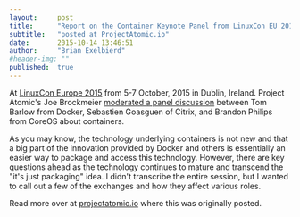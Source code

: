```yaml
---
layout:     post
title:      "Report on the Container Keynote Panel from LinuxCon EU 2015"
subtitle:   "posted at ProjectAtomic.io"
date:       2015-10-14 13:46:51
author:     "Brian Exelbierd"
#header-img: ""
published:  true
---
```


At [LinuxCon Europe 2015](http://events.linuxfoundation.org/events/linuxcon-europe) from 5-7 October, 2015 in Dublin, Ireland. Project Atomic's Joe Brockmeier [moderated a panel discussion](http://sched.co/3xqB) between Tom Barlow from Docker, Sebastien Goasguen of Citrix, and Brandon Philips from CoreOS about containers.  

As you may know, the technology underlying containers is not new and that a big part of the innovation provided by Docker and others is essentially an easier way to package and access this technology. However, there are key questions ahead as the technology continues to mature and transcend the "it's just packaging" idea.  I didn't transcribe the entire session, but I wanted to call out a few of the exchanges and how they affect various roles.

Read more over at [projectatomic.io](http://www.projectatomic.io/blog/2015/10/container-roundtable-linuxcon-eu/) where this was originally posted.

<!--
First the difference between application containers and system containers was stressed by Brandon from CoreOS and agreed with by the panel.  System containers are characterized by the use of an init system and typically contain multiple pieces of an application and supporting services like ssh.  This is treating containers as lightweight virtual machines.  This was the original pattern that many users adopted, but it is now seen as sub-optimal.  

Application containers, on the other hand, are based on the idea of one microservice (or service or application component) per container. This model allows for more library independence, easier scaling and development.

Wearing my operations hat, I particularly liked an exchange that started with a question from Joe about whether we are actually moving backwards from packaging and forgetting the 20 years of lessons we have learned with technology like RPM and apt.

  * Brandon responded by saying that in his opinion RPM and apt failed because they are great for distributions, but not for custom apps.  Building software is complex and people resort to wget/rsync/git checkout instead of trying to package their applications.  Containers recognize this, although, as he acknowledged, you are giving up updates and auditability today.
  * Sebastien noted that there is a big trust issue that needs to be talked about.  DockerHub is an amazing resource and deploying apps has never been this easy, but we need to go further and ensure we have trust, signatures and upgradability.  He also acknowledged that the goal of trust is not necessarily fully realized today.  Every time we install a JavaScript library, for example, with NPM, we are probably not really doing our full due diligence in verifying the package.  So we need to get the container model quickly to one where trusted images are running in production.
  * Tom extended these thoughts by saying that we need to develop and apply a "ton" of best practices.  We are still seeing multi-gig images that haven't been stripped of dev/test dependencies.  Signed images and trust from a vendor are required and need to be gotten.  Notary is a good idea, but we need to go beyond GPG signing because of the risk of key compromise.  Today, Notary is not going to introspection and will still rely on external tools.  This is on the roadmap and is important.

As a developer, the discussion about service discovery was very interesting to me.

  * Brandon noted that time has been spent on high-availability and fail-over and that they work fine on a small scale.  However, containers really should be using service discovery because we can do heterogeneous service composition (i.e. 80% stable build, 10% beta build, 10% experimental) in the same application.  This is a new enablement opportunity.
  * Tom offered that service discovery is more of a spectrum.  Some applications will use traditional methods, like DNS, and will be unaware they are in a container, others will use a platform or orchestration provided service discovery mechanisms, like SkyDNS, and be more "container native."  We need more documentation on this and we need to [make things like SkyDNS easier to use](http://www.projectatomic.io/blog/2015/10/setting-up-skydns/).
  * Sebastien added that IBM had an Autonomic Computing Initiative that provided self-discovery, healing, etc.  Containers are getting there.  Today you can you use something like Registrator to rewrite an HAProxy/Nginx configuration and you are on your way.  This needs scale, but it works.  Before containers all of this was much harder.

A common question in my mind, and put to the panel, is "What do existing deployments look like?"

  * Brandon has found that most folks originally think application containers are cool.  Then when you add distributed systems, people are want Google-like infrastructure.  Orchestrators like swarm and Kubernetes are pumping people up and getting them excited about the future.  However, today, CoreOS is mostly seeing people containerizing a small part of their application and experimenting with the build system before taking too big of a step forward.  While this will be slow, the benefit we get with containers is that because the technology decomposes nicely.  Therefore, it is easy to use this kind of a "small-test and see" strategy.
  * Tom is seeing similar use cases at the start.  Typically they are seeing people containerize their Jenkins and then their Jenkins agents.  There is still a bit of fear and this seems like the least risky way to approach the technology.  Companies that can easily get to or already have microservices are currently the best use cases.
  * Sebastien opined that building an image from a Dockerfile and pushing it is very fast.  He is also seeing people update the small bits in the tests they are running.  For example, instead of migrating more of their application to containers, they will update from log paths to log drivers in the tiny part they have already moved and see how it goes.

Naturally, you have to ask technologists what they think is coming next, and give the audience a view into their crystal balls. 

  * Brandon says we need to develop clear paths from RPM/apt content to containers that allow continuous integration systems (Jenkins, etc.) to build them.  This is what the [Open Container Initiative](https://www.opencontainers.org/) is doing by addressing build, ship and sign.  We also need to evolve how containers get into production.  There are lots of "tricky" bits that need to get sorted out and the road will be bumpy for a few years.
  * Tom says that there is now an interesting contract between an application and the infrastructure.  Projects like Prometheus make it easier to monitor containers because of this contract.  This can be leveraged by other tools.  We also need to see how things like logging can be made easier and abstracted out for developers as part of this contract.  Additional storage solutions should come online and the challenges around service discovery, networking, signing and security should start to resolve.  Docker expects to see content trust and other innovations supplement package management and signing.
  * Sebastien has seen thinking there is an ongoing shift from a machine management orientation to an application management orientation.  We are going to see much better monitoring and management systems which will move operations up the stack to really managing and operating applications.  Multi-container applications are going to be complex and specifications like Nulecule will help resolve this.

I am very grateful to the panelists for this thoughtful and informed conversation.  The panel did a great job sticking to the technology and not the companies, and a great job of answering in ways that can guide us as users, whether we are customers or not. I also want to thank the organizers for making this a keynote session so I didn't have to choose between other sessions at the conference and this one.
-->
